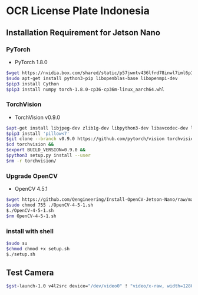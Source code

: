# OCR License Plate Indonesia


## Installation Requirement for Jetson Nano

### PyTorch
- PyTorch 1.8.0
```bash
$wget https://nvidia.box.com/shared/static/p57jwntv436lfrd78inwl7iml6p13fzh.whl -O torch-1.8.0-cp36-cp36m-linux_aarch64.whl
$sudo apt-get install python3-pip libopenblas-base libopenmpi-dev 
$pip3 install Cython
$pip3 install numpy torch-1.8.0-cp36-cp36m-linux_aarch64.whl
```

### TorchVision
- TorchVision v0.9.0
```bash
$apt-get install libjpeg-dev zlib1g-dev libpython3-dev libavcodec-dev libavformat-dev libswscale-dev -y
$pip3 install 'pillow<7'
$git clone --branch v0.9.0 https://github.com/pytorch/vision torchvision
$cd torchvision &&
$export BUILD_VERSION=0.9.0 &&
$python3 setup.py install --user
$rm -r torchvision/
```

### Upgrade OpenCV
- OpenCV 4.5.1
```bash
$wget https://github.com/Qengineering/Install-OpenCV-Jetson-Nano/raw/main/OpenCV-4-5-1.sh
$sudo chmod 755 ./OpenCV-4-5-1.sh
$./OpenCV-4-5-1.sh
$rm OpenCV-4-5-1.sh
```
### install with shell
```bash
$sudo su
$chmod chmod +x setup.sh
$./setup.sh
```

## Test Camera
```bash
$gst-launch-1.0 v4l2src device="/dev/video0" ! "video/x-raw, width=1280, height=720, framerate=30/1, format=(string)UYVY" ! nvvidconv ! 'video/x-raw(memory:NVMM), format=(string)I420' ! omxh264enc control-rate=1 bitrate=500000 ! qtmux ! filesink location=test.mp4 -e
```